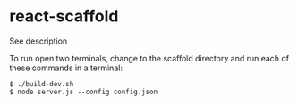 # react-scaffold

See description

To run open two terminals, change to the scaffold directory and run each of these commands in a terminal:

```
$ ./build-dev.sh
$ node server.js --config config.json
```
